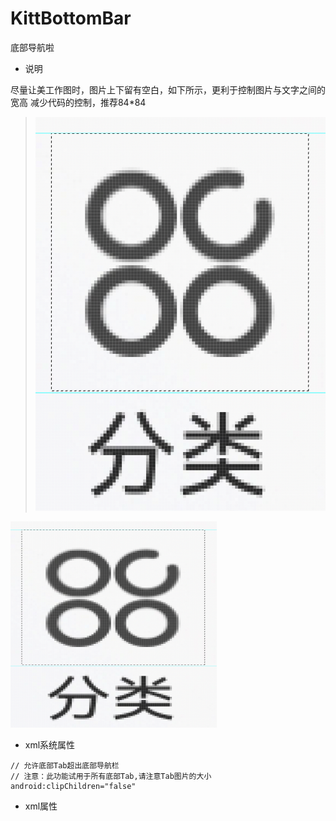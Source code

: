 # KittBottomBar
底部导航啦


- 说明

尽量让美工作图时，图片上下留有空白，如下所示，更利于控制图片与文字之间的宽高
减少代码的控制，推荐84*84
> ![示例.png](https://github.com/Knight-Rider888/KITTBar/blob/main/images/example.png)
<div>
<img src="https://github.com/Knight-Rider888/KITTBar/blob/main/images/example.png" height="330" width="330" >
</div>

- xml系统属性

```
// 允许底部Tab超出底部导航栏
// 注意：此功能试用于所有底部Tab,请注意Tab图片的大小
android:clipChildren="false"
```

- xml属性

```

```
